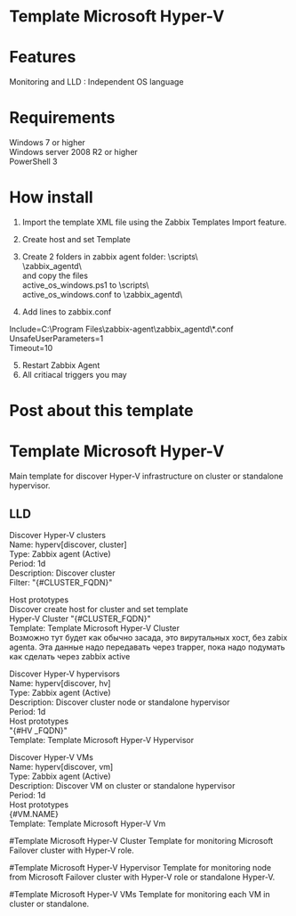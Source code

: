 # Template Microsoft Hyper-V

# Features

Monitoring and LLD :
Independent OS language  
 


# Requirements
Windows 7 or higher  
Windows server 2008 R2 or higher  
PowerShell 3  

# How install
1. Import the template XML file using the Zabbix Templates Import feature.

2. Create host and set Template

3. Create 2 folders in zabbix agent folder:
\scripts\  
\zabbix_agentd\  
and copy the files  
active_os_windows.ps1 to \scripts\  
active_os_windows.conf to \zabbix_agentd\  

4. Add lines to zabbix.conf

Include=C:\Program Files\zabbix-agent\zabbix_agentd\\*.conf  
UnsafeUserParameters=1  
Timeout=10  

5. Restart Zabbix Agent
6. All critiacal triggers you may 

# Post about this template



# Template Microsoft Hyper-V
Main template for discover Hyper-V infrastructure on cluster or standalone hypervisor.  
## LLD  
Discover Hyper-V clusters  
Name: hyperv[discover, cluster]   
Type: Zabbix agent (Active)  
Period: 1d  
Description: Discover cluster  
Filter: "{#CLUSTER_FQDN}"  

Host prototypes  
Discover create host for cluster and set template  
Hyper-V Cluster "{#CLUSTER_FQDN}"  
Template: Template Microsoft Hyper-V Cluster  
Возможно тут будет как обычно засада, это вирутальных хост, без zabix agenta. Эта данные надо передавать через trapper, пока надо подумать как сделать через zabbix active  
  
Discover Hyper-V hypervisors  
Name: hyperv[discover, hv]  
Type: Zabbix agent (Active)  
Description: Discover cluster node or standalone hypervisor  
Period: 1d  
Host prototypes  
"{#HV _FQDN}"  
Template: Template Microsoft Hyper-V Hypervisor  
  
Discover Hyper-V VMs  
Name: hyperv[discover, vm]  
Type: Zabbix agent (Active)  
Description: Discover VM on cluster or standalone hypervisor  
Period: 1d  
Host prototypes  
{#VM.NAME}  
Template: Template Microsoft Hyper-V Vm  
  
#Template Microsoft Hyper-V Cluster
Template for monitoring Microsoft Failover cluster with Hyper-V role.  

#Template Microsoft Hyper-V Hypervisor
Template for monitoring node from Microsoft Failover cluster with Hyper-V role or standalone Hyper-V.  

#Template Microsoft Hyper-V VMs
Template for monitoring each VM in cluster or standalone.   



